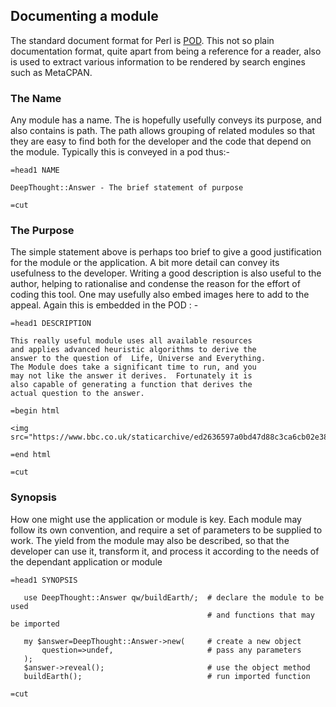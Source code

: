 ## Documenting a module

The standard document format for Perl is [POD](https://perldoc.perl.org/perlpod).  This not so plain documentation format, quite apart from being a reference for a reader, also is used to extract various information to be rendered by search engines such as MetaCPAN.

### The Name

Any module has a name.  The is hopefully usefully conveys its purpose, and also contains is path.  The path allows grouping of related modules so that they are easy to find both for the developer and the code that depend on the module.  Typically this is conveyed in a pod thus:-

```
=head1 NAME

DeepThought::Answer - The brief statement of purpose

=cut
```

### The Purpose

The simple statement above is perhaps too brief to give a good justification for the module or the application.  A bit more detail can convey its usefulness to the developer.  Writing a good description is also useful to the author, helping to rationalise and condense the reason for the effort of coding this tool. One may usefully also embed images here to add to the appeal. Again this is embedded in the POD : -

```
=head1 DESCRIPTION

This really useful module uses all available resources
and applies advanced heuristic algorithms to derive the
answer to the question of  Life, Universe and Everything.
The Module does take a significant time to run, and you
may not like the answer it derives.  Fortunately it is
also capable of generating a function that derives the
actual question to the answer.

=begin html

<img src="https://www.bbc.co.uk/staticarchive/ed2636597a0bd47d88c3ca6cb02e38cd678f69a2.jpg">

=end html

=cut

```

### Synopsis

How one might use the application or module is key. Each module may follow its own convention, and require a set of parameters to be supplied to work.  The yield from the module may also be described, so that the developer can use it, transform it, and process it according to the needs of the dependant application or module

```
=head1 SYNOPSIS
 
   use DeepThought::Answer qw/buildEarth/;  # declare the module to be used
                                            # and functions that may be imported
   
   my $answer=DeepThought::Answer->new(     # create a new object
       question=>undef,                     # pass any parameters 
   );
   $answer->reveal();                       # use the object method
   buildEarth();                            # run imported function
   
=cut
```

   
   
   

